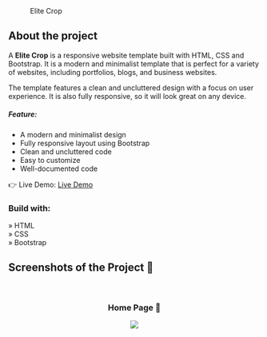 <div align='center' style="width:30%">Elite Crop</div>

<h2>About the project</h2>

  <p>A <b>Elite Crop</b> is a responsive website template built with HTML, CSS and Bootstrap. It is a modern and minimalist template that is perfect for a variety of websites, including portfolios, blogs, and business websites.

The template features a clean and uncluttered design with a focus on user experience. It is also fully responsive, so it will look great on any device.

<h5>Feature:</h5>
<ul>
  <li>A modern and minimalist design</li>
  <li>Fully responsive layout using Bootstrap</li>
  <li>Clean and uncluttered code</li>
  <li>Easy to customize</li>
  <li>Well-documented code</li>
</ul>
</p>

👉 Live Demo: <a href='https://elite-crop.vercel.app/' target="_blank">Live Demo</a>

<h3>Build with:</h3>

» HTML <br>
» CSS <br>
» Bootstrap

<h2>Screenshots of the Project 📸</h2>
<br>
<h3 align='center'>Home Page 🏡</h3>

<div align='center'>
<img src="./Img/Home-page.png"/>
</div>
